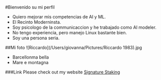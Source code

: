 #Bienvenido su mi perfil
- Quiero mejorar mis competencias de AI y ML.
- El Recinto Moderninsta.
- Soy psicologo de la communicaccion y he trabajado como AI modeler.
- No tengo experiencia, pero manejo Linux bastante bien.
- Soy una persona seria.

##Mi foto
![Riccardo](/Users/giovanna/Pictures/Riccardo 1983).jpg
- Barcellonma bella
- Mare e montagna

###Link
Please check out my website [Signature Staking](https:\\www.signaturestaking.com)
